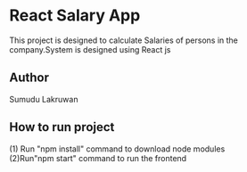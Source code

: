 # React Salary App

This project is designed to calculate Salaries of persons in the company.System is designed using React js

## Author

Sumudu Lakruwan

## How to run project

(1) Run "npm install" command to download node modules<br/>
(2)Run"npm start" command to run the frontend<br/>
